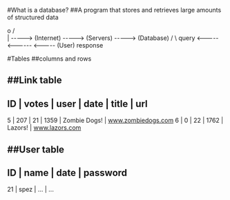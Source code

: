 #What is a database?
##A program that stores and retrieves large amounts of structured data

 o
/ \
 |    -----> (Internet) -----> (Servers) -----> (Database)
/ \                                       query
       <-----          <------          <-----
(User)                                    response

#Tables
##columns and rows

##Link table
--------------------------------------------------------------
ID | votes | user | date | title        | url                
--------------------------------------------------------------
5  | 207   | 21   | 1359 | Zombie Dogs! | www.zombiedogs.com 
6  | 0     | 22   | 1762 | Lazors!      | www.lazors.com

##User table
-----------------------------
ID | name | date | password                
-----------------------------
21 | spez | ...  | ...


